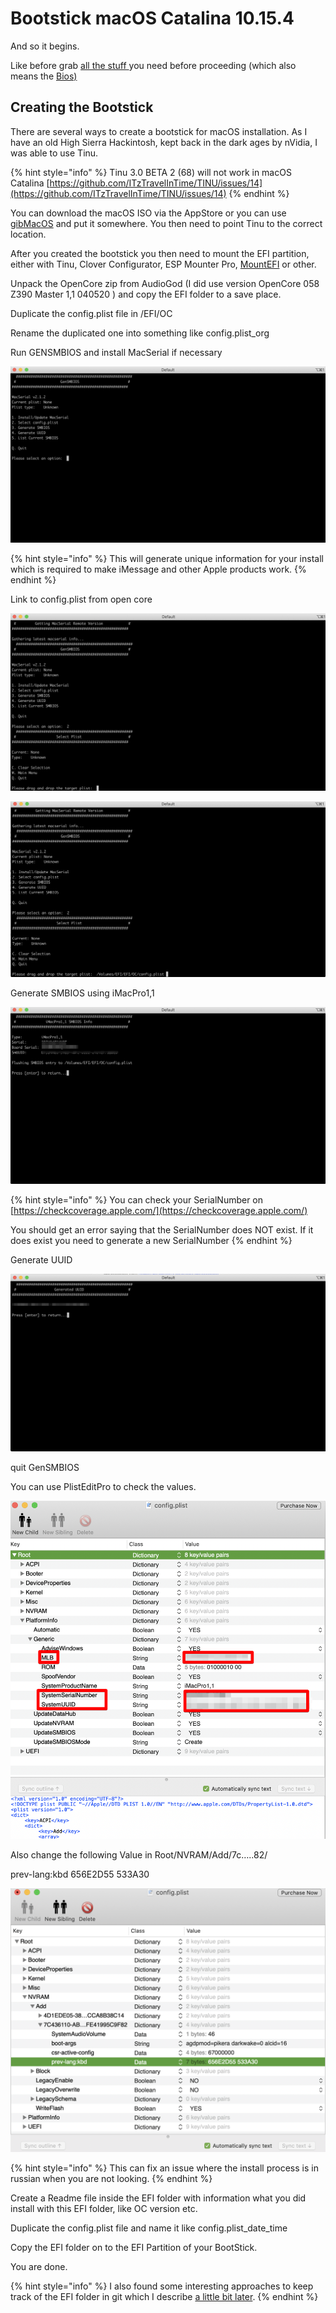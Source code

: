 # Bootstick macOS Catalina 10.15.4

And so it begins.

Like before grab [all the stuff ](../../this-and-that/resources.md)you need before proceeding \(which also means the [Bios\)](../bios-configuration-guide.md)

## Creating the Bootstick

There are several ways to create a bootstick for macOS installation. As I have an old High Sierra Hackintosh, kept back in the dark ages by nVidia, I was able to use Tinu.

{% hint style="info" %}
Tinu 3.0 BETA 2 \(68\) will not work in macOS Catalina [https://github.com/ITzTravelInTime/TINU/issues/14](https://github.com/ITzTravelInTime/TINU/issues/14)
{% endhint %}

You can download the macOS ISO via the AppStore or you can use [gibMacOS](https://github.com/corpnewt/gibMacOS) and put it somewhere. You then need to point Tinu to the correct location.

After you created the bootstick you then need to mount the EFI partition, either with Tinu, Clover Configurator, ESP Mounter Pro, [MountEFI](https://github.com/Andrej-Antipov/MountEFI) or other.

Unpack the OpenCore zip from AudioGod \(I did use version OpenCore 058 Z390 Master 1,1 040520 \) and copy the EFI folder to a save place.

Duplicate the config.plist file in /EFI/OC

Rename the duplicated one into something like config.plist\_org

Run GENSMBIOS and install MacSerial if necessary

![](../../.gitbook/assets/gensmbios-2020-05-12-12-24-18.png)

{% hint style="info" %}
This will generate unique information for your install which is required to make iMessage and other Apple products work.
{% endhint %}

Link to config.plist from open core

![](../../.gitbook/assets/gensmbios-2020-05-12-12-25-17.png)

![](../../.gitbook/assets/gensmbios-2020-05-12-12-26-12.png)

Generate SMBIOS using iMacPro1,1

![](../../.gitbook/assets/gensmbios-2020-05-12-12-30-07.png)

{% hint style="info" %}
You can check your SerialNumber on [https://checkcoverage.apple.com/](https://checkcoverage.apple.com/) 

You should get an error saying that the SerialNumber does NOT exist. If it does exist you need to generate a new SerialNumber
{% endhint %}

Generate UUID

![](../../.gitbook/assets/gensmbios-2020-05-12-12-37-40.png)

quit GenSMBIOS

You can use PlistEditPro to check the values.

![](../../.gitbook/assets/config.plist-2020-05-12-12-40-19.png)

Also change the following Value in Root/NVRAM/Add/7c…..82/

prev-lang:kbd 656E2D55 533A30

![](../../.gitbook/assets/config.plist-2020-05-12-13-56-05.png)

{% hint style="info" %}
This can fix an issue where the install process is in russian when you are not looking.
{% endhint %}

Create a Readme file inside the EFI folder with information what you did install with this EFI folder, like OC version etc. 

Duplicate the config.plist file and name it like config.plist\_date\_time

Copy the EFI folder on to the EFI Partition of your BootStick.

You are done.

{% hint style="info" %}
I also found some interesting approaches to keep track of the EFI folder in git which I describe [a little bit later](../../this-and-that/tracking-efi-folder-in-git.md).
{% endhint %}



